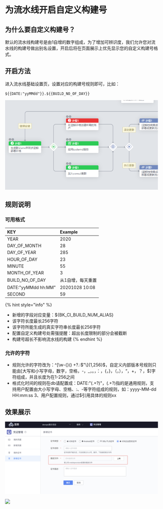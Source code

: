# 为流水线开启自定义构建号

## 为什么要自定义构建号？

默认的流水线构建号是由1自增的数字组成，为了增加可辨识度，我们允许您对流水线的构建号做出别名设置，开启后将在页面展示上优先显示您的自定义构建号格式。

## 开启方法

进入流水线基础设置页，设置对应的构建号规则即可，比如：

```text
${{DATE:"yyMMdd"}}.${{BUILD_NO_OF_DAY}}
```

![&#x81EA;&#x5B9A;&#x4E49;&#x6D41;&#x6C34;&#x7EBF;&#x6784;&#x5EFA;&#x53F7;&#x683C;&#x5F0F;](../../../.gitbook/assets/image%20%2817%29.png)

## 规则说明

### 可用格式

| KEY | Example |
| :--- | :--- |
| YEAR | 2020 |
| DAY\_OF\_MONTH | 28 |
| DAY\_OF\_YEAR | 285 |
| HOUR\_OF\_DAY | 23 |
| MINUTE | 55 |
| MONTH\_OF\_YEAR | 3 |
| BUILD\_NO\_OF\_DAY | 从1自增，每天重置 |
| DATE:"yyMMdd hh:MM" | 20201028 10:08 |
| SECOND | 59 |

{% hint style="info" %}
* 新增的字段对应变量：${BK\_CI\_BUILD\_NUM\_ALIAS}
* 该字符长度最长256字符
* 该字符所能生成的真实字符串长度最长256字符
* 配置自定义构建号处需强提醒：超出长度限制的部分会被截断
* 构建号超长不影响流水线的构建
{% endhint %}

### 允许的字符

* 规则允许的字符改为：^\[\w-{}\(\) +?.:$"\]{1,256}$，自定义内部版本号规则只能由\[大写和小写字母，数字，空格，-，\_，。，：，{，}，（，），“，+，？，$\]字符组成，并且长度为在1-256之间 
* 格式化时间的规则在db请配置成：DATE:"\(.+?\)"，\(.+?\)指的是通用规则，支持用户配置由大小写字母、空格、:、-等字符组成的规则，如：yyyy-MM-dd HH:mm:ss 3、用户配置规则，通过$引用具体的规则xx

## 效果展示

![](../../../.gitbook/assets/image%20%2825%29.png)

![](../../../.gitbook/assets/image%20%2847%29.png)

